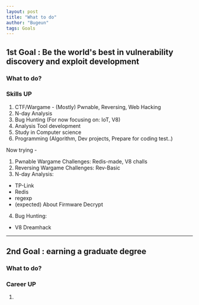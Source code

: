 ```yaml
---
layout: post
title: "What to do"
author: "Bugeun"
tags: Goals
---
```

 
<h2>1st Goal : Be the world's best in vulnerability discovery and exploit development</h2>

<h3>What to do?</h3>

<h3>Skills UP</h3>

1. CTF/Wargame - (Mostly) Pwnable, Reversing, Web Hacking
2. N-day Analysis
3. Bug Hunting (For now focusing on: IoT, V8)
4. Analysis Tool development
5. Study in Computer science
6. Programming (Algorithm, Dev projects, Prepare for coding test..)

Now trying - 

1. Pwnable Wargame Challenges: Redis-made, V8 challs
2. Reversing Wargame Challenges: Rev-Basic
3. N-day Analysis: 
- TP-Link
- Redis
- regexp 
- (expected) About Firmware Decrypt 

4. Bug Hunting:
- V8 Dreamhack

-----------------------------------------------------------------------------------------
<h2>2nd Goal : earning a graduate degree</h2>

<h3>What to do?</h3>

<h3>Career UP</h3>

1. 